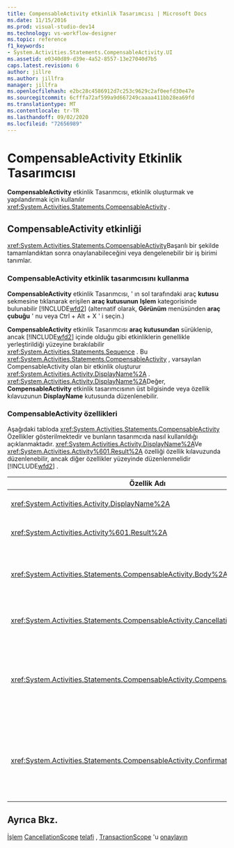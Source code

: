 ```yaml
---
title: CompensableActivity etkinlik Tasarımcısı | Microsoft Docs
ms.date: 11/15/2016
ms.prod: visual-studio-dev14
ms.technology: vs-workflow-designer
ms.topic: reference
f1_keywords:
- System.Activities.Statements.CompensableActivity.UI
ms.assetid: e0340d89-d39e-4a52-8557-13e27040d7b5
caps.latest.revision: 6
author: jillre
ms.author: jillfra
manager: jillfra
ms.openlocfilehash: e2bc28c4586912d7c253c9629c2af0eefd30e47e
ms.sourcegitcommit: 6cfffa72af599a9d667249caaaa411bb28ea69fd
ms.translationtype: MT
ms.contentlocale: tr-TR
ms.lasthandoff: 09/02/2020
ms.locfileid: "72656989"
---
```

# <a name="compensableactivity-activity-designer"></a>CompensableActivity Etkinlik Tasarımcısı
**CompensableActivity** etkinlik Tasarımcısı, etkinlik oluşturmak ve yapılandırmak için kullanılır <xref:System.Activities.Statements.CompensableActivity> .

## <a name="the-compensableactivity-activity"></a>CompensableActivity etkinliği
 <xref:System.Activities.Statements.CompensableActivity>Başarılı bir şekilde tamamlandıktan sonra onaylanabileceğini veya dengelenebilir bir iş birimi tanımlar.

### <a name="using-the-compensableactivity-activity-designer"></a>CompensableActivity etkinlik tasarımcısını kullanma
 **CompensableActivity** etkinlik Tasarımcısı, ' ın sol tarafındaki araç **kutusu** sekmesine tıklanarak erişilen **araç kutusunun** **Işlem** kategorisinde bulunabilir [!INCLUDE[wfd2](../includes/wfd2-md.md)] (alternatif olarak, **Görünüm** menüsünden **araç çubuğu** ' nu veya Ctrl + Alt + X ' i seçin.)

 **CompensableActivity** etkinlik Tasarımcısı **araç kutusundan** sürüklenip, ancak [!INCLUDE[wfd2](../includes/wfd2-md.md)] içinde olduğu gibi etkinliklerin genellikle yerleştirildiği yüzeyine bırakılabilir <xref:System.Activities.Statements.Sequence> . Bu <xref:System.Activities.Statements.CompensableActivity> , varsayılan CompensableActivity olan bir etkinlik oluşturur <xref:System.Activities.Activity.DisplayName%2A> . <xref:System.Activities.Activity.DisplayName%2A>Değer, **CompensableActivity** etkinlik tasarımcısının üst bilgisinde veya özellik kılavuzunun **DisplayName** kutusunda düzenlenebilir.

### <a name="the-compensableactivity-properties"></a>CompensableActivity özellikleri
 Aşağıdaki tabloda <xref:System.Activities.Statements.CompensableActivity> Özellikler gösterilmektedir ve bunların tasarımcıda nasıl kullanıldığı açıklanmaktadır. <xref:System.Activities.Activity.DisplayName%2A>Ve <xref:System.Activities.Activity%601.Result%2A> özelliği özellik kılavuzunda düzenlenebilir, ancak diğer özellikler yüzeyinde düzenlenmelidir [!INCLUDE[wfd2](../includes/wfd2-md.md)] .

|Özellik Adı|Gerekli|Kullanım|
|-------------------|--------------|-----------|
|<xref:System.Activities.Activity.DisplayName%2A>|Yanlış|Etkinliğin isteğe bağlı kolay adı <xref:System.Activities.Statements.CompensableActivity> . Varsayılan değer CompensableActivity 'dir.|
|<xref:System.Activities.Activity%601.Result%2A>|Yanlış|Öğesinin dönüş değerini belirtir <xref:System.Activities.Statements.CompensableActivity> . Bu özellik, özellik kılavuzunda düzenlenmelidir.|
|<xref:System.Activities.Statements.CompensableActivity.Body%2A>|Doğru|Dengeleme, iptal ve onaylama mantığının sağlandığı etkinliği belirtir. Etkinliği eklemek için <xref:System.Activities.Statements.CompensableActivity.Body%2A> , **araç kutusundan** bir etkinliği bir etkinlik kutusu 'Ndan **CompensableActivity** etkinlik Tasarımcısı ' nın **gövde** kutusuna ekleyin ve ipucu metni "etkinliği buraya bırakın" yazın.|
|<xref:System.Activities.Statements.CompensableActivity.CancellationHandler%2A>|Yanlış|İptal durumunda yürütülen etkinliği belirtir. Etkinliği eklemek için, tasarımcı 'yı **araç kutusundan** , **CompensableActivity** etkinlik Tasarımcısı 'ndaki **CancellationHandler** kutusuna, ipucu metni "etkinliği buraya bırak" olarak bırakın.|
|<xref:System.Activities.Statements.CompensableActivity.CompensationHandler%2A>|Yanlış|Etkinlik için telafi edildiğinde yürütülecek etkinliği belirtir <xref:System.Activities.Statements.CompensableActivity.Body%2A> . Bu işleyici, etkinlik kullanılarak açık bir şekilde çağrılabilir <xref:System.Activities.Statements.Compensate> .<br /><br /> Etkinliği eklemek için, etkinlik tasarımcısını **araç kutusundan** , **CompensableActivity** etkinlik Tasarımcısı 'ndaki **CompensationHandler** kutusuna, Ipucu metni "bırakma etkinliği buraya bırak" olarak bırakın.|
|<xref:System.Activities.Statements.CompensableActivity.ConfirmationHandler%2A>|Yanlış|Etkinlik onaylandığınızda yürütülecek etkinliği belirtir <xref:System.Activities.Statements.CompensableActivity.Body%2A> . Bu işleyici, etkinlik kullanılarak açık bir şekilde çağrılabilir <xref:System.Activities.Statements.Confirm> .<br /><br /> Etkinliği eklemek için, etkinlik tasarımcısını **araç kutusundan** , **CompensableActivity** etkinlik Tasarımcısı ' nın **ConfirmationHandler** kutusuna, ipucu metni "etkinliği buraya bırak" olarak bırakın.|

## <a name="see-also"></a>Ayrıca Bkz.
 [İşlem](../workflow-designer/transaction-activity-designers.md) [CancellationScope](../workflow-designer/cancellationscope-activity-designer.md) [telafi](../workflow-designer/compensate-activity-designer.md) , [TransactionScope](../workflow-designer/transactionscope-activity-designer.md) 'u [onaylayın](../workflow-designer/confirm-activity-designer.md)